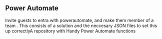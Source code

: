 ## Power Automate 
Invite guests to entra with powerautomate, and make them member of a team . This consists of a solution and the neccesary JSON files to set this up correctlyA repository with Handy Power Automate functions
